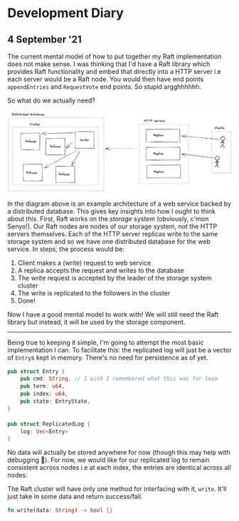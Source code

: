 # Development Diary

## 4 September '21

[raft-rs]: https://github.com/tikv/raft-rs
[etcd's raft]: https://github.com/etcd-io/etcd/tree/main/raft

The current mental model of how to put together my Raft implementation does not make sense. I was
thinking that I'd have a Raft library which provides Raft functionality and embed that directly into
a HTTP server i.e each server would be a Raft node. You would then have end points `appendEntries`
and `RequestVote` end points. So stupid argghhhhhh.

So what do we actually need?

![dist-db](./assets/distributed-database-arch.png)

In the diagram above is an example architecture of a web service backed by a distributed database. This
gives key insights into how I ought to think about this. First, Raft works on the *storage* system
(obviously, c'mon Senyo!). Our Raft nodes are nodes of our storage system, not the HTTP servers themselves.
Each of the HTTP server replicas write to the same storage system and so we have one distributed database
for the web service. In steps, the process would be:

1. Client makes a (write) request to web service
2. A replica accepts the request and writes to the database
3. The write request is accepted by the leader of the storage system cluster
4. The write is replicated to the followers in the cluster
5. Done!

Now I have a good mental model to work with! We will still need the Raft library but instead, it will
be used by the storage component.

***

Being true to keeping it simple, I'm going to attempt the most basic implementation I can. To facilitate
this: the replicated log will just be a vector of `Entry`s kept in memory. There's no need for persistence
as of yet.

```rust
pub struct Entry {
    pub cmd: String, // I wish I remembered what this was for lmao
    pub term: u64,
    pub index: u64,
    pub state: EntryState,
}

pub struct ReplicatedLog {
    log: Vec<Entry>
}
```

No data will actually be stored anywhere for now (though this may help with debugging 🤔). For now,
we would like for our replicated log to remain consistent across nodes i.e at each index, the entries
are identical across all nodes.

The Raft cluster will have only one method for interfacing with it, `write`. It'll just take in some
data and return success/fail.

```rust
fn write(data: String) -> bool {}
```
